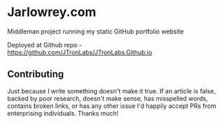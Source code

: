 # Jarlowrey.com

Middleman project running my static GitHub portfolio website

Deployed at Github repo - https://github.com/JTronLabs/JTronLabs.Github.io

## Contributing

Just because I write something doesn't make it true.
If an article is false, backed by poor research, doesn't make sense, has misspelled words, contains broken links, or has any other issue I'd happily accept PRs from enterprising individuals.
Thanks much!
